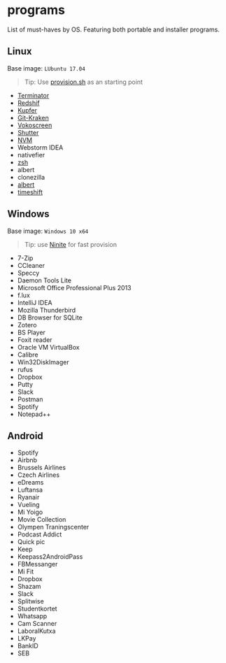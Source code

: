 # programs

List of must-haves by OS. Featuring both portable and installer programs.

## Linux 

Base image: `LUbuntu 17.04`

> Tip: Use [provision.sh](https://github.com/aperkaz/vagrant-lxde/blob/master/provision.sh) as an starting point

- [Terminator](https://gnometerminator.blogspot.com/p/introduction.html)
- [Redshif](http://jonls.dk/redshift/)
- [Kupfer](https://github.com/kupferlauncher/kupfer)
- [Git-Kraken](https://www.gitkraken.com/)
- [Vokoscreen](https://github.com/vkohaupt/vokoscreen)
- [Shutter](http://shutter-project.org/)
- [NVM](https://github.com/creationix/nvm)
- Webstorm IDEA
- nativefier
- [zsh](https://github.com/robbyrussell/oh-my-zsh)
- albert
- clonezilla
- [albert](https://albertlauncher.github.io/)
- [timeshift](https://itsfoss.com/backup-restore-linux-timeshift/)

## Windows

Base image: `Windows 10 x64`

> Tip: use [Ninite](https://ninite.com/) for fast provision

- 7-Zip
- CCleaner
- Speccy
- Daemon Tools Lite
- Microsoft Office Professional Plus 2013
- f.lux
- IntelliJ IDEA
- Mozilla Thunderbird
- DB Browser for SQLite
- Zotero
- BS Player
- Foxit reader
- Oracle VM VirtualBox
- Calibre
- Win32DiskImager
- rufus
- Dropbox
- Putty
- Slack
- Postman
- Spotify
- Notepad++

## Android

- Spotify
- Airbnb
- Brussels Airlines
- Czech Airlines
- eDreams
- Luftansa
- Ryanair
- Vueling
- Mi Yoigo
- Movie Collection
- Olympen Traningscenter
- Podcast Addict
- Quick pic
- Keep
- Keepass2AndroidPass
- FBMessanger
- Mi Fit
- Dropbox
- Shazam
- Slack
- Splitwise
- Studentkortet
- Whatsapp
- Cam Scanner
- LaboralKutxa
- LKPay
- BankID
- SEB
